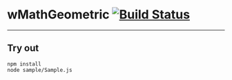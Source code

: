 
# wMathGeometric [![Build Status](https://travis-ci.org/Wandalen/wMathGeometric.svg?branch=master)](https://travis-ci.org/Wandalen/wMathGeometric)

___

## Try out
```
npm install
node sample/Sample.js
```

